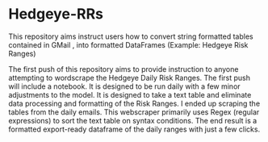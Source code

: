 # Hedgeye-RRs
This repository aims instruct users how to convert string formatted tables contained in GMail , into formatted DataFrames (Example: Hedgeye Risk Ranges)

The first push of this repository aims to provide instruction to anyone attempting to wordscrape the Hedgeye Daily Risk Ranges. The first push will include a notebook. It is designed to be run daily with a few minor adjustments to the model. It is designed to take a text table and eliminate data processing and formatting of the Risk Ranges. I ended up scraping the tables from the daily emails. This webscraper primarily uses Regex (regular expressions) to sort the text table on syntax conditions. The end result is a formatted export-ready dataframe of the daily ranges with just a few clicks.

